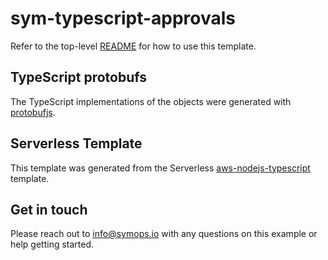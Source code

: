 # sym-typescript-approvals

Refer to the top-level [README](../README.md) for how to use this template.

## TypeScript protobufs

The TypeScript implementations of the objects were generated with [protobufjs](https://github.com/protobufjs/protobuf.js).

## Serverless Template

This template was generated from the Serverless [aws-nodejs-typescript](https://github.com/serverless/serverless/tree/master/lib/plugins/create/templates/aws-nodejs-typescript) template.

## Get in touch

Please reach out to info@symops.io with any questions on this example or help getting started.
